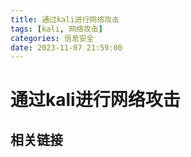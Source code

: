 ```yaml
---
title: 通过kali进行网络攻击
tags: [kali, 网络攻击]
categories: 信息安全
date: 2023-11-07 21:59:00
---
```


# 通过kali进行网络攻击

## 相关链接

[1]: https://blog.csdn.net/a_n_d_y_s_u_n__/article/details/118528019	"Kali Linux三种网络攻击方法总结（DDoS、CC和ARP欺骗）"
[2]: https://zhuanlan.zhihu.com/p/441180960	"我在实验室电脑上玩Kali（中间人攻击、ARP，顺便断了同学的网）"
